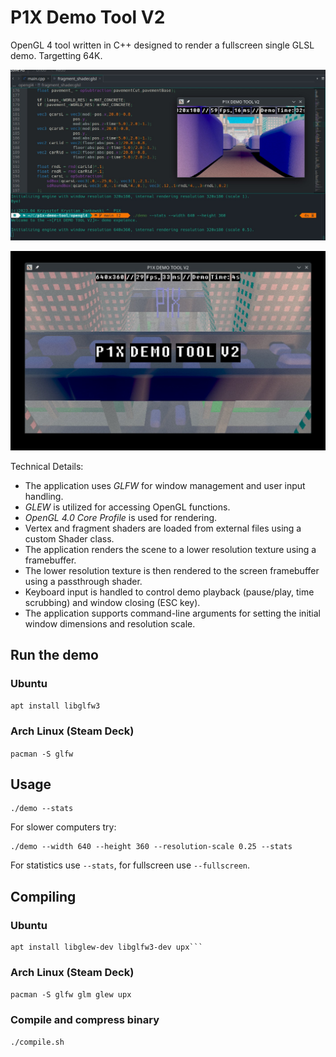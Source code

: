 # P1X Demo Tool V2

OpenGL 4 tool written in C++ designed to render a fullscreen single GLSL demo. Targetting 64K.

![Development Screenshot](screen1.jpg)

![Demo Screenshot](screen2.jpg)

Technical Details:

* The application uses *GLFW* for window management and user input handling.
* *GLEW* is utilized for accessing OpenGL functions.
* *OpenGL 4.0 Core Profile* is used for rendering.
* Vertex and fragment shaders are loaded from external files using a custom Shader class.
* The application renders the scene to a lower resolution texture using a framebuffer.
* The lower resolution texture is then rendered to the screen framebuffer using a passthrough shader.
* Keyboard input is handled to control demo playback (pause/play, time scrubbing) and window closing (ESC key).
* The application supports command-line arguments for setting the initial window dimensions and resolution scale.

## Run the demo

### Ubuntu
```apt install libglfw3```

### Arch Linux (Steam Deck)
```pacman -S glfw```

## Usage

```
./demo --stats
```

For slower computers try:
```
./demo --width 640 --height 360 --resolution-scale 0.25 --stats
```

For statistics use ```--stats```, for fullscreen use ```--fullscreen```.

## Compiling

### Ubuntu
```
apt install libglew-dev libglfw3-dev upx```
```

### Arch Linux (Steam Deck)
```pacman -S glfw glm glew upx```

### Compile and compress binary
```
./compile.sh
```
